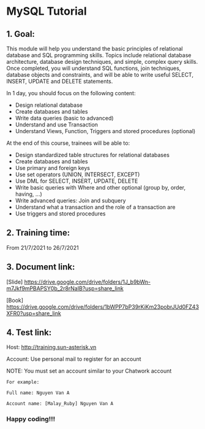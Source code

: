 # MySQL Tutorial

## 1. Goal:
This module will help you understand the basic principles of relational database and SQL programming skills. Topics include relational database architecture, database design techniques, and simple, complex query skills. Once completed, you will understand SQL functions, join techniques, database objects and constraints, and will be able to write useful SELECT, INSERT, UPDATE and DELETE statements.

In 1 day, you should focus on the following content:
- Design relational database
- Create databases and tables
- Write data queries (basic to advanced)
- Understand and use Transaction
- Understand Views, Function, Triggers and stored procedures (optional)

At the end of this course, trainees will be able to:
- Design standardized table structures for relational databases
- Create databases and tables
- Use primary and foreign keys
- Use set operators (UNION, INTERSECT, EXCEPT)
- Use DML for SELECT, INSERT, UPDATE, DELETE
- Write basic queries with Where and other optional (group by, order, having, ...)
- Write advanced queries: Join and subquery
- Understand what a transaction and the role of a transaction are
- Use triggers and stored procedures

## 2. Training time:
From 21/7/2021 to 26/7/2021


## 3. Document link:
[Slide] https://drive.google.com/drive/folders/1J_b9bWn-m7Jkf9mPBAPSY0b_2r8rNaIB?usp=share_link

[Book] https://drive.google.com/drive/folders/1bWPP7bP39rKiKm23pobrJUd0FZ43XFR0?usp=share_link

## 4. Test link:

Host: http://training.sun-asterisk.vn

Account: Use personal mail to register for an account

NOTE: You must set an account similar to your Chatwork account
```
For example:

Full name: Nguyen Van A

Account name: [Malay_Ruby] Nguyen Van A
```

### Happy coding!!!
